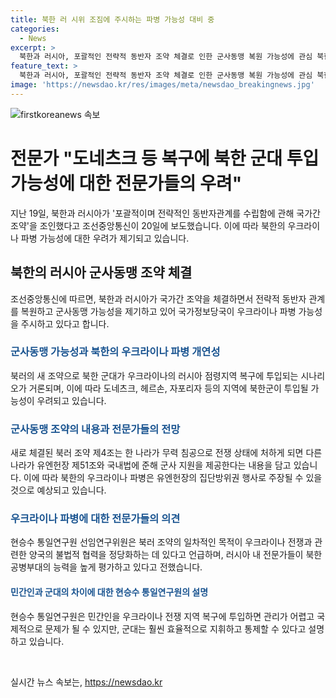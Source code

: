 ```yaml
---
title: 북한 러 시위 조짐에 주시하는 파병 가능성 대비 중
categories:
  - News
excerpt: >
  북한과 러시아, 포괄적인 전략적 동반자 조약 체결로 인한 군사동맹 복원 가능성에 관심 북한과 러시아가 새로운 조약을 체결하면서 정보당국은 북한의 우크라이나 파병 가능성을 감시하고 있다. 전문가들은 우크라이나의 러시아 점령 지역에 북한군이 투입될 가능성을 우려하고 있으며, 새로운 조약은 군사 지원을 포함한 동맹을 강화하는 내용을 담고 있다. 또한, 북한의 군대는 복구 작업을 보다 효율적으로 지휘하고 통제할 수 있는 장점이 있다는 전문가들의 의견도 고려되고 있다.
feature_text: >
  북한과 러시아, 포괄적인 전략적 동반자 조약 체결로 인한 군사동맹 복원 가능성에 관심 북한과 러시아가 새로운 조약을 체결하면서 정보당국은 북한의 우크라이나 파병 가능성을 감시하고 있다. 전문가들은 우크라이나의 러시아 점령 지역에 북한군이 투입될 가능성을 우려하고 있으며, 새로운 조약은 군사 지원을 포함한 동맹을 강화하는 내용을 담고 있다. 또한, 북한의 군대는 복구 작업을 보다 효율적으로 지휘하고 통제할 수 있는 장점이 있다는 전문가들의 의견도 고려되고 있다.
image: 'https://newsdao.kr/res/images/meta/newsdao_breakingnews.jpg'
---
```


<p><img src="https://newsdao.kr/res/images/meta/newsdao_breakingnews.jpg" alt="firstkoreanews 속보" /></p>

<h1>전문가 "도네츠크 등 복구에 북한 군대 투입 가능성에 대한 전문가들의 우려"</h1>

<p data-ke-size="size16">지난 19일, 북한과 러시아가 '포괄적이며 전략적인 동반자관계를 수립함에 관해 국가간 조약'을 조인했다고 조선중앙통신이 20일에 보도했습니다. 이에 따라 북한의 우크라이나 파병 가능성에 대한 우려가 제기되고 있습니다.</p>

<h2 data-ke-size="size26">북한의 러시아 군사동맹 조약 체결</h2>

<p data-ke-size="size16">조선중앙통신에 따르면, 북한과 러시아가 국가간 조약을 체결하면서 전략적 동반자 관계를 복원하고 군사동맹 가능성을 제기하고 있어 국가정보당국이 우크라이나 파병 가능성을 주시하고 있다고 합니다.</p>

<h3><b><span style="color: #1a5490;">군사동맹 가능성과 북한의 우크라이나 파병 개연성</span></b></h3>

<p data-ke-size="size16">북러의 새 조약으로 북한 군대가 우크라이나의 러시아 점령지역 복구에 투입되는 시나리오가 거론되며, 이에 따라 도네츠크, 헤르손, 자포리자 등의 지역에 북한군이 투입될 가능성이 우려되고 있습니다.</p>

<h3><b><span style="color: #1a5490;">군사동맹 조약의 내용과 전문가들의 전망</span></b></h3>

<p data-ke-size="size16">새로 체결된 북러 조약 제4조는 한 나라가 무력 침공으로 전쟁 상태에 처하게 되면 다른 나라가 유엔헌장 제51조와 국내법에 준해 군사 지원을 제공한다는 내용을 담고 있습니다. 이에 따라 북한의 우크라이나 파병은 유엔헌장의 집단방위권 행사로 주장될 수 있을 것으로 예상되고 있습니다.</p>

<h3><b><span style="color: #1a5490;">우크라이나 파병에 대한 전문가들의 의견</span></b></h3>

<p data-ke-size="size16">현승수 통일연구원 선임연구위원은 북러 조약의 일차적인 목적이 우크라이나 전쟁과 관련한 양국의 불법적 협력을 정당화하는 데 있다고 언급하며, 러시아 내 전문가들이 북한 공병부대의 능력을 높게 평가하고 있다고 전했습니다.</p>

<h4><b><span style="color: #1a5490;">민간인과 군대의 차이에 대한 현승수 통일연구원의 설명</span></b></h4>

<p data-ke-size="size16">현승수 통일연구원은 민간인을 우크라이나 전쟁 지역 복구에 투입하면 관리가 어렵고 국제적으로 문제가 될 수 있지만, 군대는 훨씬 효율적으로 지휘하고 통제할 수 있다고 설명하고 있습니다.</p>

<p data-ke-size="size16">&nbsp;</p>
실시간 뉴스 속보는, <a href="https://newsdao.kr" rel="dofollow">https://newsdao.kr</a>


